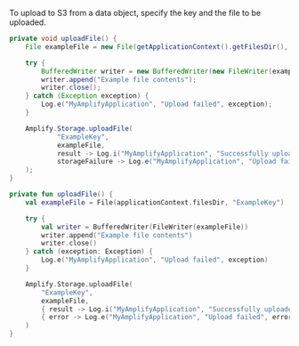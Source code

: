 To upload to S3 from a data object, specify the key and the file to be uploaded. 

<amplify-block-switcher>
<amplify-block name="Java">

```java
private void uploadFile() {
    File exampleFile = new File(getApplicationContext().getFilesDir(), "ExampleKey");

    try {
        BufferedWriter writer = new BufferedWriter(new FileWriter(exampleFile));
        writer.append("Example file contents");
        writer.close();
    } catch (Exception exception) {
        Log.e("MyAmplifyApplication", "Upload failed", exception);
    }

    Amplify.Storage.uploadFile(
            "ExampleKey",
            exampleFile,
            result -> Log.i("MyAmplifyApplication", "Successfully uploaded: " + result.getKey()),
            storageFailure -> Log.e("MyAmplifyApplication", "Upload failed", storageFailure)
    );
}
```

</amplify-block>
<amplify-block name="Kotlin">

```kotlin
private fun uploadFile() {
    val exampleFile = File(applicationContext.filesDir, "ExampleKey")

    try {
        val writer = BufferedWriter(FileWriter(exampleFile))
        writer.append("Example file contents")
        writer.close()
    } catch (exception: Exception) {
        Log.e("MyAmplifyApplication", "Upload failed", exception)
    }

    Amplify.Storage.uploadFile(
        "ExampleKey",
        exampleFile,
        { result -> Log.i("MyAmplifyApplication", "Successfully uploaded: " + result.getKey()) },
        { error -> Log.e("MyAmplifyApplication", "Upload failed", error) }
    )
}
```

</amplify-block>
</amplify-block-switcher>
